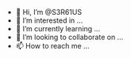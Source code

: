 - 👋 Hi, I’m @S3R61US
- 👀 I’m interested in ...
- 🌱 I’m currently learning ...
- 💞️ I’m looking to collaborate on ...
- 📫 How to reach me ...

<!---
S3R61US/S3R61US is a ✨ special ✨ repository because its `README.md` (this file) appears on your GitHub profile.
You can click the Preview link to take a look at your changes.
--->
